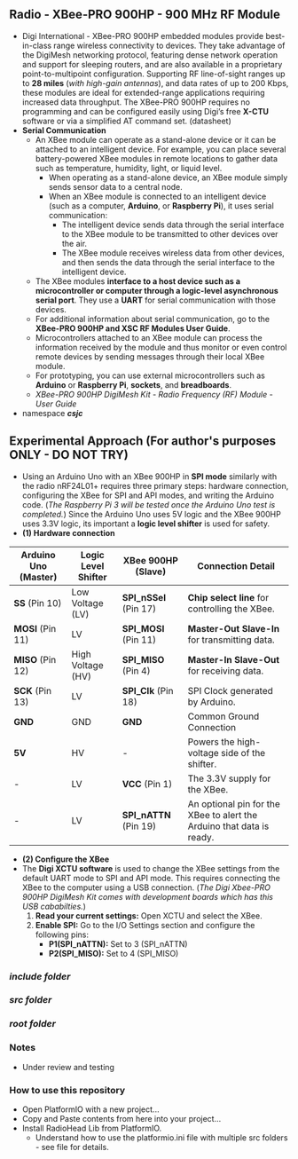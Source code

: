 ## Radio - XBee-PRO 900HP - 900 MHz RF Module
- Digi International - XBee-PRO 900HP embedded modules provide best-in-class range wireless connectivity to devices. They take advantage of the DigiMesh networking protocol, featuring dense network operation and support for sleeping routers, and are also available in a proprietary point-to-multipoint configuration. Supporting RF line-of-sight ranges up to **28 miles** (*with high-gain antennas*), and data rates of up to 200 Kbps, these modules are ideal for extended-range applications requiring increased data throughput. The XBee-PRO 900HP requires no programming and can be configured easily using Digi’s free **X-CTU** software or via a simplified AT command set. (datasheet)
- **Serial Communication**
    - An XBee module can operate as a stand-alone device or it can be attached to an intelligent device. For example, you can place several battery-powered XBee modules in remote locations to gather data such as temperature, humidity, light, or liquid level.
        - When operating as a stand-alone device, an XBee module simply sends sensor data to a central node.
        - When an XBee module is connected to an intelligent device (such as a computer, **Arduino**, or **Raspberry Pi**), it uses serial communication:
            - The intelligent device sends data through the serial interface to the XBee module to be transmitted to other devices over the air.
            - The XBee module receives wireless data from other devices, and then sends the data through the serial interface to the intelligent device.
    - The XBee modules **interface to a host device such as a microcontroller or computer through a logic-level asynchronous serial port**. They use a **UART** for serial communication with those devices.
    - For additional information about serial communication, go to the **XBee-PRO 900HP and XSC RF Modules User Guide**.
    - Microcontrollers attached to an XBee module can process the information received by the module and thus monitor or even control remote devices by sending messages through their local XBee module.
    - For prototyping, you can use external microcontrollers such as **Arduino** or **Raspberry Pi**, **sockets**, and **breadboards**.
    - *XBee-PRO 900HP DigiMesh Kit - Radio Frequency (RF) Module - User Guide*
- namespace ***csjc***

## Experimental Approach (For author's purposes ONLY - DO NOT TRY)
- Using an Arduino Uno with an XBee 900HP in **SPI mode** similarly with the radio nRF24L01+ requires three primary steps: hardware connection, configuring the XBee for SPI and API modes, and writing the Arduino code. (*The Raspberry Pi 3 will be tested once the Arduino Uno test is completed.*) Since the Arduino Uno uses 5V logic and the XBee 900HP uses 3.3V logic, its important a **logic level shifter** is used for safety.
- **(1) Hardware connection**

| Arduino Uno  (Master) | Logic Level Shifter | XBee 900HP (Slave) | Connection Detail                 |
| ---- | ---- | ---- | ---- |
| **SS** (Pin 10) | Low Voltage (LV) | **SPI_nSSel** (Pin 17) | **Chip select line** for controlling the XBee. |
| **MOSI** (Pin 11) | LV | **SPI_MOSI** (Pin 11) | **Master-Out Slave-In** for transmitting data. |
| **MISO** (Pin 12) | High Voltage (HV) | **SPI_MISO** (Pin 4) | **Master-In Slave-Out** for receiving data. |
| **SCK** (Pin 13) | LV | **SPI_Clk** (Pin 18) | SPI Clock generated by Arduino. |
| **GND** | GND | **GND** | Common Ground Connection |
| **5V** | HV | - | Powers the high-voltage side of the shifter. |
| - | LV | **VCC** (Pin 1) | The 3.3V supply for the XBee. |
| - | LV | **SPI_nATTN** (Pin 19) | An optional pin for the XBee to alert the Arduino that data is ready. |

- **(2) Configure the XBee**
- The **Digi XCTU software** is used to change the XBee settings from the default UART mode to SPI and API mode. This requires connecting the XBee to the computer using a USB connection. (*The Digi Xbee-PRO 900HP DigiMesh Kit comes with development boards which has this USB cababilties.*)
    1. **Read your current settings:** Open XCTU and select the XBee.
    2. **Enable SPI:** Go to the I/O Settings section and configure the following pins:
        * **P1(SPI_nATTN):** Set to 3 (SPI_nATTN)
        * **P2(SPI_MISO):** Set to 4 (SPI_MISO)

### ***include folder***

### ***src folder***

### ***root folder***

### Notes
- Under review and testing

### How to use this repository
- Open PlatformIO with a new project...
- Copy and Paste contents from here into your project...
- Install RadioHead Lib from PlatformIO.
    - Understand how to use the platformio.ini file with multiple src folders - see file for details.
